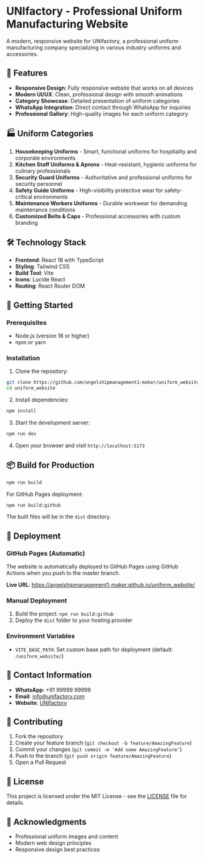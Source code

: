 # UNIfactory - Professional Uniform Manufacturing Website

A modern, responsive website for UNIfactory, a professional uniform manufacturing company specializing in various industry uniforms and accessories.

## 🌟 Features

- **Responsive Design**: Fully responsive website that works on all devices
- **Modern UI/UX**: Clean, professional design with smooth animations
- **Category Showcase**: Detailed presentation of uniform categories
- **WhatsApp Integration**: Direct contact through WhatsApp for inquiries
- **Professional Gallery**: High-quality images for each uniform category

## 🏭 Uniform Categories

1. **Housekeeping Uniforms** - Smart, functional uniforms for hospitality and corporate environments
2. **Kitchen Staff Uniforms & Aprons** - Heat-resistant, hygienic uniforms for culinary professionals
3. **Security Guard Uniforms** - Authoritative and professional uniforms for security personnel
4. **Safety Guide Uniforms** - High-visibility protective wear for safety-critical environments
5. **Maintenance Workers Uniforms** - Durable workwear for demanding maintenance conditions
6. **Customized Belts & Caps** - Professional accessories with custom branding

## 🛠️ Technology Stack

- **Frontend**: React 18 with TypeScript
- **Styling**: Tailwind CSS
- **Build Tool**: Vite
- **Icons**: Lucide React
- **Routing**: React Router DOM

## 🚀 Getting Started

### Prerequisites

- Node.js (version 16 or higher)
- npm or yarn

### Installation

1. Clone the repository:
```bash
git clone https://github.com/angelshipmanagement1-maker/uniform_website.git
cd uniform_website
```

2. Install dependencies:
```bash
npm install
```

3. Start the development server:
```bash
npm run dev
```

4. Open your browser and visit `http://localhost:5173`

## 📦 Build for Production

```bash
npm run build
```

For GitHub Pages deployment:
```bash
npm run build:github
```

The built files will be in the `dist` directory.

## 🚀 Deployment

### GitHub Pages (Automatic)
The website is automatically deployed to GitHub Pages using GitHub Actions when you push to the master branch.

**Live URL**: https://angelshipmanagement1-maker.github.io/uniform_website/

### Manual Deployment
1. Build the project: `npm run build:github`
2. Deploy the `dist` folder to your hosting provider

### Environment Variables
- `VITE_BASE_PATH`: Set custom base path for deployment (default: `/uniform_website/`)

## 📱 Contact Information

- **WhatsApp**: +91 99999 99999
- **Email**: info@unifactory.com
- **Website**: [UNIfactory](https://unifactory.com)

## 🤝 Contributing

1. Fork the repository
2. Create your feature branch (`git checkout -b feature/AmazingFeature`)
3. Commit your changes (`git commit -m 'Add some AmazingFeature'`)
4. Push to the branch (`git push origin feature/AmazingFeature`)
5. Open a Pull Request

## 📄 License

This project is licensed under the MIT License - see the [LICENSE](LICENSE) file for details.

## 🙏 Acknowledgments

- Professional uniform images and content
- Modern web design principles
- Responsive design best practices
